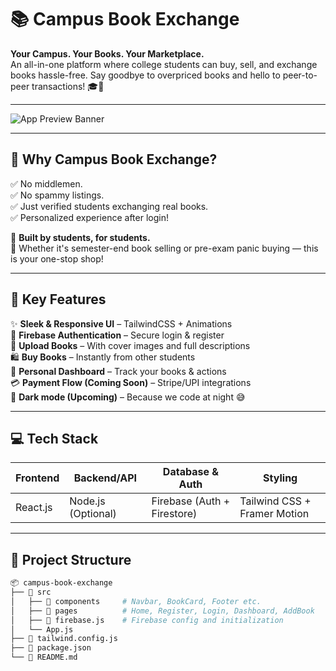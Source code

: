 # 📚 Campus Book Exchange

**Your Campus. Your Books. Your Marketplace.**  
An all-in-one platform where college students can buy, sell, and exchange books hassle-free. Say goodbye to overpriced books and hello to peer-to-peer transactions! 🎓💸

---

![App Preview Banner](https://your-banner-link-if-you-have-one.com)

---

## 🌟 Why Campus Book Exchange?

✅ No middlemen.  
✅ No spammy listings.  
✅ Just verified students exchanging real books.  
✅ Personalized experience after login!  

🚀 **Built by students, for students.**  
📖 Whether it's semester-end book selling or pre-exam panic buying — this is your one-stop shop!

---

## 🧠 Key Features

✨ **Sleek & Responsive UI** – TailwindCSS + Animations  
🔐 **Firebase Authentication** – Secure login & register  
📸 **Upload Books** – With cover images and full descriptions  
🛍️ **Buy Books** – Instantly from other students  
💬 **Personal Dashboard** – Track your books & actions  
💳 **Payment Flow (Coming Soon)** – Stripe/UPI integrations  
🌈 **Dark mode (Upcoming)** – Because we code at night 😅

---

## 💻 Tech Stack

| Frontend         | Backend/API       | Database & Auth       | Styling            |
|------------------|-------------------|------------------------|--------------------|
| React.js         | Node.js (Optional) | Firebase (Auth + Firestore) | Tailwind CSS + Framer Motion |

---

## 🔎 Project Structure

```bash
📦 campus-book-exchange
├── 📁 src
│   ├── 📁 components     # Navbar, BookCard, Footer etc.
│   ├── 📁 pages          # Home, Register, Login, Dashboard, AddBook
│   ├── 📄 firebase.js    # Firebase config and initialization
│   └── App.js
├── 📄 tailwind.config.js
├── 📄 package.json
└── 📄 README.md
